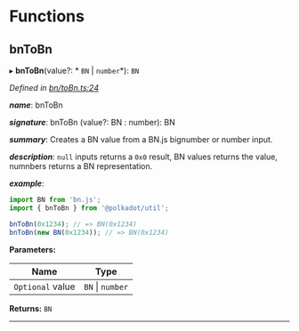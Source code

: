 

# Functions

<a id="bntobn"></a>

##  bnToBn

▸ **bnToBn**(value?: * `BN` &#124; `number`*): `BN`

*Defined in [bn/toBn.ts:24](https://github.com/polkadot-js/common/blob/75c09a9/packages/util/src/bn/toBn.ts#L24)*

*__name__*: bnToBn

*__signature__*: bnToBn (value?: BN : number): BN

*__summary__*: Creates a BN value from a BN.js bignumber or number input.

*__description__*: `null` inputs returns a `0x0` result, BN values returns the value, numnbers returns a BN representation.

*__example__*:   

```javascript
import BN from 'bn.js';
import { bnToBn } from '@polkadot/util';

bnToBn(0x1234); // => BN(0x1234)
bnToBn(new BN(0x1234)); // => BN(0x1234)
```

**Parameters:**

| Name | Type |
| ------ | ------ |
| `Optional` value |  `BN` &#124; `number`|

**Returns:** `BN`

___

